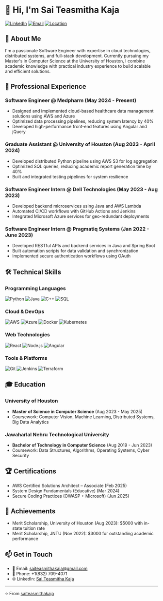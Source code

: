 # 👋 Hi, I'm Sai Teasmitha Kaja

[![LinkedIn](https://img.shields.io/badge/LinkedIn-Connect-blue)]([https://linkedin.com/in/saiteasmithakaja](https://www.linkedin.com/in/sai-teasmitha-kaja-b33382210/))
[![Email](https://img.shields.io/badge/Email-Contact-red)](mailto:saiteasmithakaja@gmail.com)
[![Location](https://img.shields.io/badge/Location-Houston,%20TX-green)](https://www.google.com/maps/place/Houston,+TX)

## 🚀 About Me

I'm a passionate Software Engineer with expertise in cloud technologies, distributed systems, and full-stack development. Currently pursuing my Master's in Computer Science at the University of Houston, I combine academic knowledge with practical industry experience to build scalable and efficient solutions.

## 💼 Professional Experience

### Software Engineer @ Medpharm (May 2024 - Present)
- Designed and implemented cloud-based healthcare data management solutions using AWS and Azure
- Optimized data processing pipelines, reducing system latency by 40%
- Developed high-performance front-end features using Angular and jQuery

### Graduate Assistant @ University of Houston (Aug 2023 - April 2024)
- Developed distributed Python pipeline using AWS S3 for log aggregation
- Optimized SQL queries, reducing academic report generation time by 40%
- Built and integrated testing pipelines for system resilience

### Software Engineer Intern @ Dell Technologies (May 2023 - Aug 2023)
- Developed backend microservices using Java and AWS Lambda
- Automated CI/CD workflows with GitHub Actions and Jenkins
- Integrated Microsoft Azure services for geo-redundant deployments

### Software Engineer Intern @ Pragmatiq Systems (Jan 2022 - June 2023)
- Developed RESTful APIs and backend services in Java and Spring Boot
- Built automation scripts for data validation and synchronization
- Implemented secure authentication workflows using OAuth

## 🛠️ Technical Skills

### Programming Languages
![Python](https://img.shields.io/badge/Python-Expert-blue)
![Java](https://img.shields.io/badge/Java-Expert-orange)
![C++](https://img.shields.io/badge/C++-Advanced-red)
![SQL](https://img.shields.io/badge/SQL-Expert-green)

### Cloud & DevOps
![AWS](https://img.shields.io/badge/AWS-Certified-yellow)
![Azure](https://img.shields.io/badge/Azure-Expert-blue)
![Docker](https://img.shields.io/badge/Docker-Expert-blue)
![Kubernetes](https://img.shields.io/badge/Kubernetes-Intermediate-blue)

### Web Technologies
![React](https://img.shields.io/badge/React-Intermediate-blue)
![Node.js](https://img.shields.io/badge/Node.js-Intermediate-green)
![Angular](https://img.shields.io/badge/Angular-Intermediate-red)

### Tools & Platforms
![Git](https://img.shields.io/badge/Git-Expert-orange)
![Jenkins](https://img.shields.io/badge/Jenkins-Intermediate-red)
![Terraform](https://img.shields.io/badge/Terraform-Intermediate-purple)

## 🎓 Education

### University of Houston
- **Master of Science in Computer Science** (Aug 2023 - May 2025)
- Coursework: Computer Vision, Machine Learning, Distributed Systems, Big Data Analytics

### Jawaharlal Nehru Technological University
- **Bachelor of Technology in Computer Science** (Aug 2019 - Jun 2023)
- Coursework: Data Structures, Algorithms, Operating Systems, Cyber Security

## 🏆 Certifications

- AWS Certified Solutions Architect – Associate (Feb 2025)
- System Design Fundamentals (Educative) (Mar 2024)
- Secure Coding Practices (OWASP + Microsoft) (Jun 2025)

## 🏅 Achievements

- Merit Scholarship, University of Houston (Aug 2023): $5000 with in-state tuition rate
- Merit Scholarship, JNTU (Nov 2022): $3000 for outstanding academic performance


## 📫 Get in Touch

- 📧 Email: [saiteasmithakaja@gmail.com](mailto:saiteasmithakaja@gmail.com)
- 📱 Phone: +1(832) 709-4071
- 🌐 LinkedIn: [Sai Teasmitha Kaja](https://linkedin.com/in/saiteasmithakaja)

---

⭐️ From [saiteasmithakaja](https://github.com/saiteasmithakaja) 

